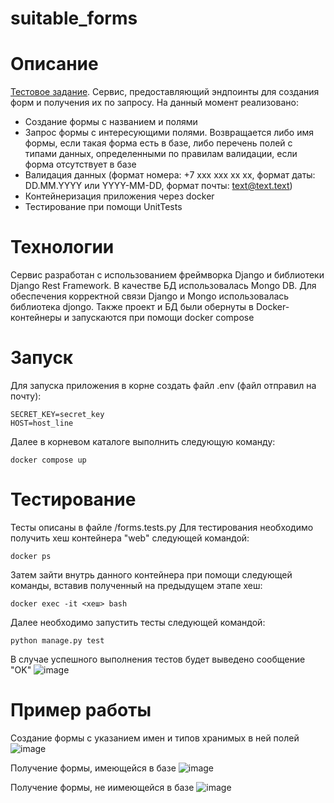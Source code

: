 # suitable_forms
# Описание
[Тестовое задание](https://docs.google.com/document/d/1fMFwPBs53xzcrltEFOpEG4GWTaQ-5jvVLrNT6_hmC7I/edit). 
Сервис, предоставляющий эндпоинты для создания форм и получения их по запросу. На данный момент реализовано:
- Создание формы с названием и полями
- Запрос формы с интересующими полями. Возвращается либо имя формы, если такая форма есть в базе, либо перечень полей с типами данных, определенными по правилам валидации, если форма отсутствует в базе
- Валидация данных (формат номера: +7 ххх ххх хх хх, формат даты: DD.MM.YYYY или YYYY-MM-DD, формат почты: text@text.text)
- Контейнеризация приложения через docker
- Тестирование при помощи UnitTests

# Технологии
Сервис разработан с использованием фреймворка Django и библиотеки Django Rest Framework.
В качестве БД использовалась Mongo DB. Для обеспечения корректной связи Django и Mongo использовалась библиотека djongo.
Также проект и БД были обернуты в Docker-контейнеры и запускаются при помощи docker compose

# Запуск
Для запуска приложения в корне создать файл .env (файл отправил на почту):
```
SECRET_KEY=secret_key
HOST=host_line
```
Далее в корневом каталоге выполнить следующую команду:
```
docker compose up
```

# Тестирование
Тесты описаны в файле /forms.tests.py
Для тестирования необходимо получить хеш контейнера "web" следующей командой:
```
docker ps
```
Затем зайти внутрь данного контейнера при помощи следующей команды, вставив полученный на предыдущем этапе хеш:
```
docker exec -it <хеш> bash
```
Далее необходимо запустить тесты следующей командой:
```
python manage.py test
```
В случае успешного выполнения тестов будет выведено сообщение "OK"
![image](https://github.com/aovsybo/suitable_forms/assets/66824112/7a53ff05-f087-4d69-8e17-1c57c1fc6b58)

# Пример работы
Создание формы с указанием имен и типов хранимых в ней полей 
![image](https://github.com/aovsybo/suitable_forms/assets/66824112/58ac0ed4-186a-4c02-aacc-8a8a0a48507a)

Получение формы, имеющейся в базе
![image](https://github.com/aovsybo/suitable_forms/assets/66824112/1fa0432d-8975-4d56-b6f5-934c50cc9e7d)

Получение формы, не иимеющейся в базе
![image](https://github.com/aovsybo/suitable_forms/assets/66824112/f6a1c6c3-fca0-4ff6-b8df-77ec24f3d53f)
